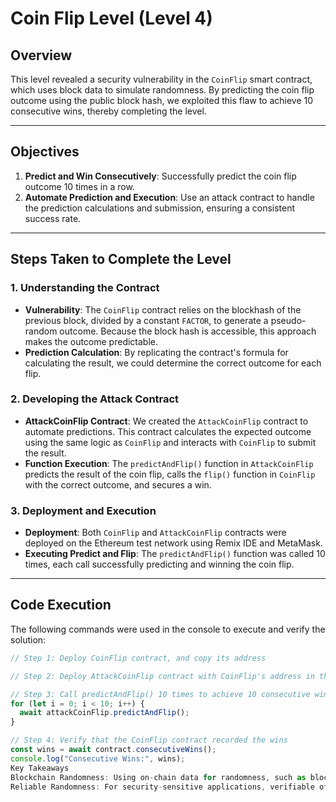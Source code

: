 # Coin Flip Level (Level 4)

## Overview
This level revealed a security vulnerability in the `CoinFlip` smart contract, which uses block data to simulate randomness. By predicting the coin flip outcome using the public block hash, we exploited this flaw to achieve 10 consecutive wins, thereby completing the level.

---

## Objectives
1. **Predict and Win Consecutively**: Successfully predict the coin flip outcome 10 times in a row.
2. **Automate Prediction and Execution**: Use an attack contract to handle the prediction calculations and submission, ensuring a consistent success rate.

---

## Steps Taken to Complete the Level

### 1. Understanding the Contract
- **Vulnerability**: The `CoinFlip` contract relies on the blockhash of the previous block, divided by a constant `FACTOR`, to generate a pseudo-random outcome. Because the block hash is accessible, this approach makes the outcome predictable.
- **Prediction Calculation**: By replicating the contract's formula for calculating the result, we could determine the correct outcome for each flip.

### 2. Developing the Attack Contract
- **AttackCoinFlip Contract**: We created the `AttackCoinFlip` contract to automate predictions. This contract calculates the expected outcome using the same logic as `CoinFlip` and interacts with `CoinFlip` to submit the result.
- **Function Execution**: The `predictAndFlip()` function in `AttackCoinFlip` predicts the result of the coin flip, calls the `flip()` function in `CoinFlip` with the correct outcome, and secures a win.

### 3. Deployment and Execution
- **Deployment**: Both `CoinFlip` and `AttackCoinFlip` contracts were deployed on the Ethereum test network using Remix IDE and MetaMask.
- **Executing Predict and Flip**: The `predictAndFlip()` function was called 10 times, each call successfully predicting and winning the coin flip.

---

## Code Execution
The following commands were used in the console to execute and verify the solution:

```javascript
// Step 1: Deploy CoinFlip contract, and copy its address

// Step 2: Deploy AttackCoinFlip contract with CoinFlip's address in the constructor

// Step 3: Call predictAndFlip() 10 times to achieve 10 consecutive wins
for (let i = 0; i < 10; i++) {
  await attackCoinFlip.predictAndFlip();
}

// Step 4: Verify that the CoinFlip contract recorded the wins
const wins = await contract.consecutiveWins();
console.log("Consecutive Wins:", wins);
Key Takeaways
Blockchain Randomness: Using on-chain data for randomness, such as blockhash, is insecure and can lead to significant vulnerabilities.
Reliable Randomness: For security-sensitive applications, verifiable off-chain randomness sources like Chainlink VRF should be used instead.
